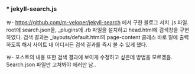
### * jekyll-search.js

￦- <https://github.com/m-veloper/jekyll-search> 에서 구한 블로그 서치 .js 파일. root에 search.json을, \_plugins에 .rb 파일을 설치하고 head.html에 검색창을 구현하였다. 검색 결과는 \_layouts/default.html의 page-content 클래스 바로 밑에 출력하도록 해서 사이트 내 어디서든 검색 결과를 즉시 볼 수 있게 했다.

￦- 포스트의 내용 또한 검색 결과에 보이게 수정하고 싶은데 방법을 모르겠음. Search.json 파일만 고쳐봐야 에러만 남..
